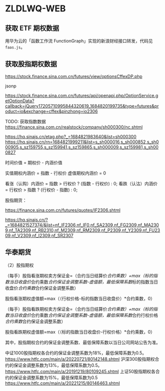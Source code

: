 # ZLDLWQ-WEB

## 获取 ETF 期权数据
用华为云的「函数工作流 FunctionGraph」实现的新浪财经接口转发，代码见 `faas.js`。

## 获取股指期权数据
https://stock.finance.sina.com.cn/futures/view/optionsCffexDP.php

jsonp

https://stock.finance.sina.com.cn/futures/api/openapi.php/OptionService.getOptionData?callback=jQuery17205710995844320619_1684820199735&type=futures&product=io&exchange=cffex&pinzhong=io2306

TODO: 获取指数数据
https://finance.sina.com.cn/realstock/company/sh000300/nc.shtml

https://hq.sinajs.cn/etag.php?_=1684821983640&list=sh000300
https://hq.sinajs.cn/rn=1684821999211&list=s_sh000016,s_sh000852,s_sh000905,s_sz159755,s_sz159941,s_sz159865,s_sh000009,s_sz159981,s_sh000827


时间价值 = 期权价 - 内涵价值

实值期权内涵价 = 指数 - 行权价
虚值期权内涵价 = 0

看涨（认购）内涵价 = 指数 > 行权价 ? (指数 - 行权价) : 0;
看跌（认沽）内涵价 = 行权价 > 指数 ? (行权价 - 指数) : 0;

股指期货：

https://finance.sina.com.cn/futures/quotes/IF2306.shtml

https://hq.sinajs.cn/?_=1684821527374/&list=nf_IF2306,nf_IF0,nf_SA2309,nf_FG2309,nf_MA2309,nf_TA2309,nf_RB2310,nf_M2309,nf_RM2309,nf_P2309,nf_Y2309,nf_FU2309,nf_V2309,nf_I2309,nf_SR2307

## 华泰期货
（2）股指期权

（每手）股指看涨期权卖方保证金=（合约当日结算价*合约乘数）+max（标的指数当日收盘价*合约乘数*合约保证金调整系数-虚值额，最低保障系数*标的指数当日收盘价*合约乘数*合约保证金调整系数）

股指看涨期权虚值额=max（（行权价格-标的指数当日收盘价）*合约乘数，0）

（每手）股指看跌期权卖方保证金=（合约当日结算价*合约乘数）+max（标的指数当日收盘价*合约乘数*合约保证金调整系数-虚值额，最低保障系数*合约行权价格*合约乘数*合约保证金调整系数）

股指看跌期权虚值额=max（（标的指数当日收盘价-行权价格）*合约乘数，0）

其中，股指期权合约的保证金调整系数、最低保障系数以当日公司网站公告为准。

中证1000股指期权各合约的保证金调整系数为18%，最低保障系数为0.5。
https://www.htfc.com/main/a/20220721/80142148.shtml
沪深300股指期权合约的保证金调整系数为13%，最低保障系数为0.5。
https://www.htfc.com/main/a/20191219/80109245.shtml
上证50股指期权各合约的保证金调整系数为15%，最低保障系数为0.5
https://www.htfc.com/main/a/20221215/80146463.shtml